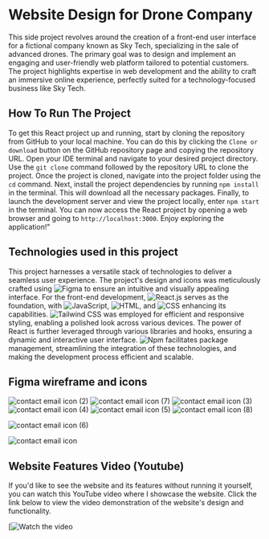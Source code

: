 # Website Design for Drone Company
This side project revolves around the creation of a front-end user interface for a fictional company known as Sky Tech, specializing in the sale of advanced drones. The primary goal was to design and implement an engaging and user-friendly web platform tailored to potential customers. The project highlights expertise in web development and the ability to craft an immersive online experience, perfectly suited for a technology-focused business like Sky Tech.

## How To Run The Project
To get this React project up and running, start by cloning the repository from GitHub to your local machine. You can do this by clicking the ```Clone or download``` button on the GitHub repository page and copying the repository URL. Open your IDE terminal and navigate to your desired project directory. Use the ```git clone``` command followed by the repository URL to clone the project. Once the project is cloned, navigate into the project folder using the ```cd``` command. Next, install the project dependencies by running ```npm install``` in the terminal. This will download all the necessary packages. Finally, to launch the development server and view the project locally, enter ```npm start``` in the terminal. You can now access the React project by opening a web browser and going to ```http://localhost:3000```. Enjoy exploring the application!"

## Technologies used in this project
This project harnesses a versatile stack of technologies to deliver a seamless user experience. The project's design and icons was meticulously crafted using ![Figma](https://img.shields.io/badge/Figma-%23F24E1E.svg?style=for-the-badge&logo=figma&logoColor=white) to ensure an intuitive and visually appealing interface. For the front-end development, ![React.js](https://img.shields.io/badge/React.js-%2320232a.svg?style=for-the-badge&logo=react&logoColor=%2361DAFB) serves as the foundation, with ![JavaScript](https://img.shields.io/badge/JavaScript-%23323330.svg?style=for-the-badge&logo=javascript), ![HTML](https://img.shields.io/badge/HTML-%23E34F26.svg?style=for-the-badge&logo=html5), and ![CSS](https://img.shields.io/badge/CSS-%231572B6.svg?style=for-the-badge&logo=css3) enhancing its capabilities. ![Tailwind CSS](https://img.shields.io/badge/Tailwind%20CSS-%2338B2AC.svg?style=for-the-badge&logo=tailwind-css&logoColor=white) was employed for efficient and responsive styling, enabling a polished look across various devices. The power of React is further leveraged through various libraries and hooks, ensuring a dynamic and interactive user interface. ![Npm](https://img.shields.io/badge/Npm-%23CB3837.svg?style=for-the-badge&logo=npm) facilitates package management, streamlining the integration of these technologies, and making the development process efficient and scalable.

## Figma wireframe and icons

![contact email icon (2)](https://github.com/Youssefchahboune/sky-tech-website/assets/99833243/2f23ef8e-9103-406c-b5dc-0e3c5716f96b) ![contact email icon (7)](https://github.com/Youssefchahboune/sky-tech-website/assets/99833243/2bc57083-fd2e-4950-b57f-ee1e9bd4a1c5) ![contact email icon (3)](https://github.com/Youssefchahboune/sky-tech-website/assets/99833243/79190155-4219-4bc5-9e3b-9e72754b029f) ![contact email icon (4)](https://github.com/Youssefchahboune/sky-tech-website/assets/99833243/0845183a-90d6-4445-8be8-23892eb9735f) ![contact email icon (5)](https://github.com/Youssefchahboune/sky-tech-website/assets/99833243/d95894ef-af0b-4dec-bc3c-78551f2a8816) ![contact email icon (8)](https://github.com/Youssefchahboune/sky-tech-website/assets/99833243/9b0421a4-5145-42f9-ba39-87cc36267ce6)

![contact email icon (6)](https://github.com/Youssefchahboune/sky-tech-website/assets/99833243/041c644b-a2d7-4cca-a154-28308a0afe92)


![contact email icon](https://github.com/Youssefchahboune/sky-tech-website/assets/99833243/616aa350-8178-41cd-89d9-4e2bad0f214f)


## Website Features Video (Youtube)
If you'd like to see the website and its features without running it yourself, you can watch this YouTube video where I showcase the website. Click the link below to view the video demonstration of the website's design and functionality.

[![Watch the video](https://youtu.be/h0HjDmf3joo)


